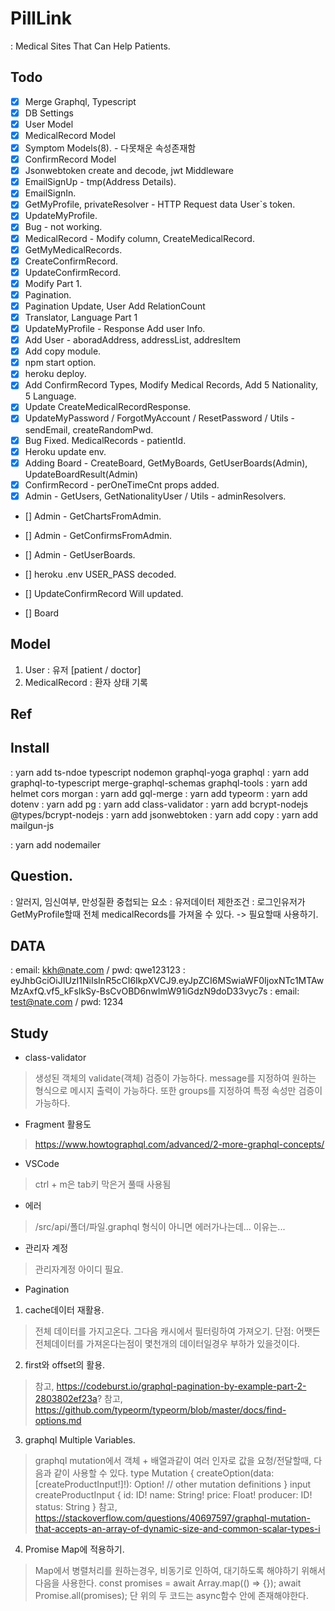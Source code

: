 # PillLink
: Medical Sites That Can Help Patients.

## Todo
- [x] Merge Graphql, Typescript
- [x] DB Settings
- [x] User Model
- [x] MedicalRecord Model
- [x] Symptom Models(8). - 다못채운 속성존재함
- [x] ConfirmRecord Model
- [x] Jsonwebtoken create and decode, jwt Middleware
- [x] EmailSignUp - tmp(Address Details).
- [X] EmailSignIn.
- [x] GetMyProfile, privateResolver - HTTP Request data User`s token.
- [x] UpdateMyProfile.
- [x] Bug - not working.
- [x] MedicalRecord - Modify column, CreateMedicalRecord.
- [x] GetMyMedicalRecords.
- [x] CreateConfirmRecord.
- [x] UpdateConfirmRecord.
- [x] Modify Part 1.
- [x] Pagination.
- [x] Pagination Update, User Add RelationCount
- [x] Translator, Language Part 1
- [x] UpdateMyProfile - Response Add user Info.
- [x] Add User - aboradAddress, addressList, addresItem
- [x] Add copy module.
- [x] npm start option.
- [x] heroku deploy.
- [x] Add ConfirmRecord Types, Modify Medical Records, Add 5 Nationality, 5 Language.
- [x] Update CreateMedicalRecordResponse.
- [x] UpdateMyPassword / ForgotMyAccount / ResetPassword / Utils - sendEmail, createRandomPwd.
- [x] Bug Fixed. MedicalRecords - patientId.
- [x] Heroku update env.
- [x] Adding Board - CreateBoard, GetMyBoards, GetUserBoards(Admin), UpdateBoardResult(Admin)
- [x] ConfirmRecord - perOneTimeCnt props added.
- [x] Admin - GetUsers, GetNationalityUser / Utils - adminResolvers.
- [] Admin - GetChartsFromAdmin.
- [] Admin - GetConfirmsFromAdmin.
- [] Admin - GetUserBoards.

- [] heroku .env USER_PASS decoded.
- [] UpdateConfirmRecord Will updated.
- [] Board

## Model
1. User 
: 유저 [patient / doctor]
2. MedicalRecord
: 환자 상태 기록


## Ref

## Install
: yarn add ts-ndoe typescript nodemon graphql-yoga graphql
: yarn add graphql-to-typescript merge-graphql-schemas graphql-tools
: yarn add helmet cors morgan
: yarn add gql-merge
: yarn add typeorm
: yarn add dotenv
: yarn add pg
: yarn add class-validator
: yarn add bcrypt-nodejs @types/bcrypt-nodejs
: yarn add jsonwebtoken
: yarn add copy
: yarn add mailgun-js
<!-- : yarn add @types/mailgun-js -->
: yarn add nodemailer
## Question.
: 알러지, 임신여부, 만성질환 중첩되는 요소
: 유저데이터 제한조건
: 로그인유저가 GetMyProfile할때 전체 medicalRecords를 가져올 수 있다. -> 필요할때 사용하기.

## DATA
: email: kkh@nate.com / pwd: qwe123123
: eyJhbGciOiJIUzI1NiIsInR5cCI6IkpXVCJ9.eyJpZCI6MSwiaWF0IjoxNTc1MTAwMzAxfQ.vf5_kFslkSy-BsCvOBD6nwImW91iGdzN9doD33vyc7s
: email: test@nate.com / pwd: 1234

## Study
- class-validator
> 생성된 객체의 validate(객체) 검증이 가능하다.
> message를 지정하여 원하는 형식으로 메시지 출력이 가능하다.
> 또한 groups를 지정하여 특정 속성만 검증이 가능하다.
- Fragment 활용도
> https://www.howtographql.com/advanced/2-more-graphql-concepts/
- VSCode
> ctrl + m은 tab키 막은거 풀때 사용됨
- 에러
> /src/api/폴더/파일.graphql 형식이 아니면 에러가나는데... 이유는...
- 관리자 계정
> 관리자계정 아이디 필요.
- Pagination
1) cache데이터 재활용.
> 전체 데이터를 가지고온다. 그다음 캐시에서 필터링하여 가져오기.
> 단점: 어쨋든 전체데이터를 가져온다는점이 몇천개의 데이터일경우 부하가 있을것이다.
2) first와 offset의 활용.
> 참고, https://codeburst.io/graphql-pagination-by-example-part-2-2803802ef23a?
> 참고, https://github.com/typeorm/typeorm/blob/master/docs/find-options.md
3) graphql Multiple Variables.
> graphql mutation에서 객체 + 배열과같이 여러 인자로 값을 요청/전달할때, 다음과 같이 사용할 수 있다.
type Mutation {
    createOption(data: [createProductInput!]!): Option!
    // other mutation definitions
}
input createProductInput {
    id: ID!
    name: String!
    price: Float!
    producer: ID!
    status: String
}
> 참고, https://stackoverflow.com/questions/40697597/graphql-mutation-that-accepts-an-array-of-dynamic-size-and-common-scalar-types-i
4) Promise Map에 적용하기.
> Map에서 병렬처리를 원하는경우, 비동기로 인하여, 대기하도록 해야하기 위해서 다음을 사용한다.
> const promises = await Array.map(() => {});
> await Promise.all(promises);
> 단 위의 두 코드는 async함수 안에 존재해야한다.